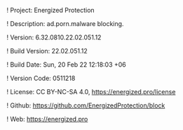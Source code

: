 ! Project: Energized Protection

! Description: ad.porn.malware blocking.

! Version: 6.32.0810.22.02.051.12

! Build Version: 22.02.051.12

! Build Date: Sun, 20 Feb 22 12:18:03 +06

! Version Code: 0511218

! License: CC BY-NC-SA 4.0, https://energized.pro/license

! Github: https://github.com/EnergizedProtection/block

! Web: https://energized.pro
